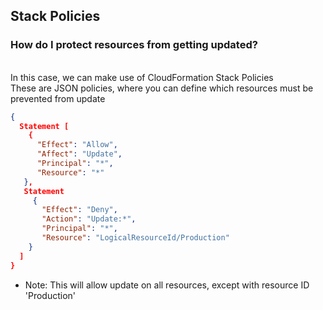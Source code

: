 ## Stack Policies
### How do I protect resources from getting updated?
<br>In this case, we can make use of CloudFormation Stack Policies
<br>These are JSON policies, where you can define which resources must be prevented from update

```json
{
  Statement [
    {
      "Effect": "Allow",
      "Affect": "Update",
      "Principal": "*",
      "Resource": "*"
   },
   Statement
     {
       "Effect": "Deny",
       "Action": "Update:*",
       "Principal": "*",
       "Resource": "LogicalResourceId/Production"
    }
  ]
}
```
- Note: This will allow update on all resources, except with resource ID 'Production'
